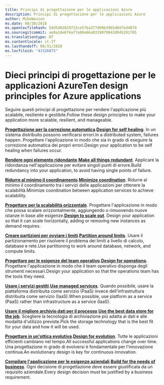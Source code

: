 ```yaml
---
title: Principi di progettazione per le applicazioni Azure
description: Principi di progettazione per le applicazioni Azure
author: MikeWasson
ms.date: 08/30/2018
ms.openlocfilehash: 5dd5d02019723ce57ba377d99b3965d0d7ed4079
ms.sourcegitcommit: ae8a1de6f4af7a89a66a8339879843d945201f85
ms.translationtype: HT
ms.contentlocale: it-IT
ms.lasthandoff: 08/31/2018
ms.locfileid: "43326075"
---
```

# <a name="ten-design-principles-for-azure-applications"></a><span data-ttu-id="8f06c-103">Dieci principi di progettazione per le applicazioni Azure</span><span class="sxs-lookup"><span data-stu-id="8f06c-103">Ten design principles for Azure applications</span></span>

<span data-ttu-id="8f06c-104">Seguire questi principi di progettazione per rendere l'applicazione più scalabile, resiliente e gestibile.</span><span class="sxs-lookup"><span data-stu-id="8f06c-104">Follow these design principles to make your application more scalable, resilient, and manageable.</span></span> 

<span data-ttu-id="8f06c-105">**[Progettazione per la correzione automatica](self-healing.md)**.</span><span class="sxs-lookup"><span data-stu-id="8f06c-105">**[Design for self healing](self-healing.md)**.</span></span> <span data-ttu-id="8f06c-106">In un sistema distribuito possono verificarsi errori.</span><span class="sxs-lookup"><span data-stu-id="8f06c-106">In a distributed system, failures happen.</span></span> <span data-ttu-id="8f06c-107">Progettare l'applicazione in modo che sia in grado di eseguire la correzione automatica dei propri errori.</span><span class="sxs-lookup"><span data-stu-id="8f06c-107">Design your application to be self healing when failures occur.</span></span>

<span data-ttu-id="8f06c-108">**[Rendere ogni elemento ridondante](redundancy.md)**.</span><span class="sxs-lookup"><span data-stu-id="8f06c-108">**[Make all things redundant](redundancy.md)**.</span></span> <span data-ttu-id="8f06c-109">Applicare la ridondanza nell'applicazione per evitare singoli punti di errore.</span><span class="sxs-lookup"><span data-stu-id="8f06c-109">Build redundancy into your application, to avoid having single points of failure.</span></span>
 
<span data-ttu-id="8f06c-110">**[Ridurre al minimo il coordinamento](minimize-coordination.md)**.</span><span class="sxs-lookup"><span data-stu-id="8f06c-110">**[Minimize coordination](minimize-coordination.md)**.</span></span> <span data-ttu-id="8f06c-111">Ridurre al minimo il coordinamento tra i servizi delle applicazioni per ottenere la scalabilità.</span><span class="sxs-lookup"><span data-stu-id="8f06c-111">Minimize coordination between application services to achieve scalability.</span></span>
 
<span data-ttu-id="8f06c-112">**[Progettare per la scalabilità orizzontale](scale-out.md)**. Progettare l'applicazione in modo che possa scalare orizzontalmente, aggiungendo o rimuovendo nuove istanze in base alle esigenze.</span><span class="sxs-lookup"><span data-stu-id="8f06c-112">**[Design to scale out](scale-out.md)**. Design your application so that it can scale horizontally, adding or removing new instances as demand requires.</span></span>

<span data-ttu-id="8f06c-113">**[Creare partizioni per ovviare i limiti](partition.md)**.</span><span class="sxs-lookup"><span data-stu-id="8f06c-113">**[Partition around limits](partition.md)**.</span></span> <span data-ttu-id="8f06c-114">Usare il partizionamento per risolvere il problema dei limiti a livello di calcolo, database e rete.</span><span class="sxs-lookup"><span data-stu-id="8f06c-114">Use partitioning to work around database, network, and compute limits.</span></span>

<span data-ttu-id="8f06c-115">**[Progettare per le esigenze del team operativo](design-for-operations.md)**.</span><span class="sxs-lookup"><span data-stu-id="8f06c-115">**[Design for operations](design-for-operations.md)**.</span></span> <span data-ttu-id="8f06c-116">Progettare l'applicazione in modo che il team operativo disponga degli strumenti necessari.</span><span class="sxs-lookup"><span data-stu-id="8f06c-116">Design your application so that the operations team has the tools they need.</span></span>

<span data-ttu-id="8f06c-117">**[Usare i servizi gestiti](managed-services.md)**.</span><span class="sxs-lookup"><span data-stu-id="8f06c-117">**[Use managed services](managed-services.md)**.</span></span> <span data-ttu-id="8f06c-118">Quando possibile, usare la piattaforma distribuita come servizio (PaaS) invece dell'infrastruttura distribuita come servizio (IaaS).</span><span class="sxs-lookup"><span data-stu-id="8f06c-118">When possible, use platform as a service (PaaS) rather than infrastructure as a service (IaaS).</span></span>

<span data-ttu-id="8f06c-119">**[Usare il migliore archivio dati per il processo](use-the-best-data-store.md)**.</span><span class="sxs-lookup"><span data-stu-id="8f06c-119">**[Use the best data store for the job](use-the-best-data-store.md)**.</span></span> <span data-ttu-id="8f06c-120">Scegliere la tecnologia di archiviazione più adatta ai dati e alle modalità d'utilizzo previste.</span><span class="sxs-lookup"><span data-stu-id="8f06c-120">Pick the storage technology that is the best fit for your data and how it will be used.</span></span> 
 
<span data-ttu-id="8f06c-121">**[Progettare in un'ottica evolutiva](design-for-evolution.md)**.</span><span class="sxs-lookup"><span data-stu-id="8f06c-121">**[Design for evolution](design-for-evolution.md)**.</span></span> <span data-ttu-id="8f06c-122">Tutte le applicazioni efficienti cambiano nel tempo.</span><span class="sxs-lookup"><span data-stu-id="8f06c-122">All successful applications change over time.</span></span> <span data-ttu-id="8f06c-123">Una progettazione in grado di evolversi è fondamentale per l'innovazione continua.</span><span class="sxs-lookup"><span data-stu-id="8f06c-123">An evolutionary design is key for continuous innovation.</span></span>

<span data-ttu-id="8f06c-124">**[Compilare l'applicazione per le esigenze aziendali](build-for-business.md)**.</span><span class="sxs-lookup"><span data-stu-id="8f06c-124">**[Build for the needs of business](build-for-business.md)**.</span></span> <span data-ttu-id="8f06c-125">Ogni decisione di progettazione deve essere giustificata da un requisito aziendale.</span><span class="sxs-lookup"><span data-stu-id="8f06c-125">Every design decision must be justified by a business requirement.</span></span>

